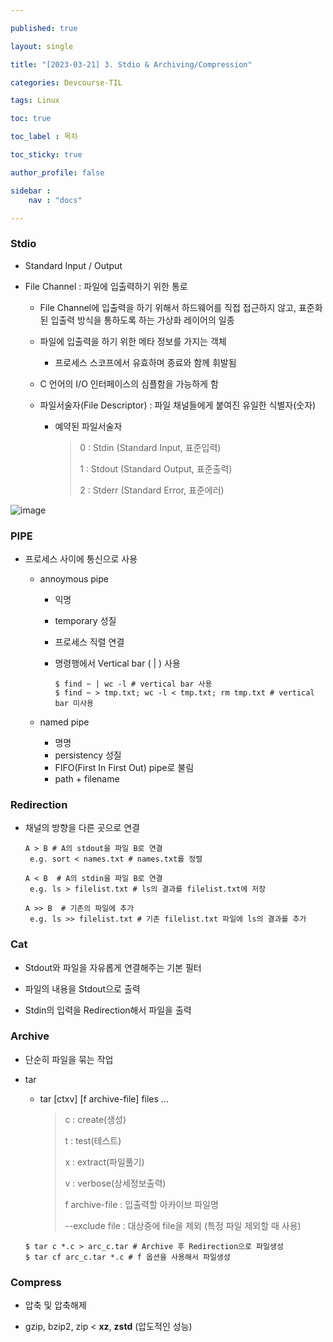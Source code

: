 ```yaml
---

published: true

layout: single

title: "[2023-03-21] 3. Stdio & Archiving/Compression"

categories: Devcourse-TIL

tags: Linux

toc: true

toc_label : 목차

toc_sticky: true

author_profile: false

sidebar :
    nav : "docs"

---
```


### Stdio

- Standard Input / Output

- File Channel : 파일에 입출력하기 위한 통로

  - File Channel에 입출력을 하기 위해서 하드웨어를 직접 접근하지 않고, 표준화된 입출력 방식을 통하도록 하는 가상화 레이어의 일종

  - 파일에 입출력을 하기 위한 메타 정보를 가지는 객체

    - 프로세스 스코프에서 유효하며 종료와 함께 휘발됨

  - C 언어의 I/O 인터페이스의 심플함을 가능하게 함

  - 파일서술자(File Descriptor) : 파일 채널들에게 붙여진 유일한 식별자(숫자)

    - 예약된 파일서술자

      > 0 : Stdin (Standard Input, 표준입력)
      >
      > 1 : Stdout (Standard Output, 표준출력)
      >
      > 2 : Stderr (Standard Error, 표준에러)

![image](https://user-images.githubusercontent.com/116723552/227626628-1d99522e-a34b-4e4f-a0b1-4415fb54152d.png)

### PIPE

- 프로세스 사이에 통신으로 사용

  - annoymous pipe 

    - 익명

    - temporary 성질

    - 프로세스 직렬 연결

    - 명령행에서 Vertical bar ( | ) 사용

      ```linux 
      $ find ~ | wc -l # vertical bar 사용
      $ find ~ > tmp.txt; wc -l < tmp.txt; rm tmp.txt # vertical bar 미사용
      ```

  - named pipe 
    - 명명
    - persistency 성질
    - FIFO(First In First Out) pipe로 불림
    - path + filename



### Redirection

- 채널의 방향을 다른 곳으로 연결

  ``` linux
  A > B # A의 stdout을 파일 B로 연결
   e.g. sort < names.txt # names.txt를 정렬
   
  A < B  # A의 stdin을 파일 B로 연결
   e.g. ls > filelist.txt # ls의 결과를 filelist.txt에 저장
   
  A >> B  # 기존의 파일에 추가
   e.g. ls >> filelist.txt # 기존 filelist.txt 파일에 ls의 결과를 추가
  ```

  

### Cat

- Stdout와 파일을 자유롭게 연결해주는 기본 필터

- 파일의 내용을 Stdout으로 출력 

- Stdin의 입력을 Redirection해서 파일을 출력

  

### Archive 

- 단순히 파일을 묶는 작업

- tar

  - tar [ctxv] [f archive-file] files ...

    > c : create(생성)
    >
    > t : test(테스트)
    >
    > x : extract(파일풀기)
    >
    > v : verbose(상세정보출력)
    >
    > f archive-file : 입출력할 아카이브 파일명
    >
    > --exclude file : 대상중에 file을 제외 (특정 파일 제외할 때 사용)
  
  ```linux
  $ tar c *.c > arc_c.tar # Archive 후 Redirection으로 파일생성
  $ tar cf arc_c.tar *.c # f 옵션을 사용해서 파일생성 
  ```
  
    

### Compress

- 압축 및 압축해제

- gzip, bzip2, zip < **xz**, **zstd** (압도적인 성능)

